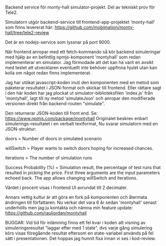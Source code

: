 Backend service för monty-hall simulator-projekt.
Del av tekniskt prov för Tele2.

Simulatorn utgör backend-service till frontend-app-projektet 'monty-hall'
som finns levererat här: https://github.com/mobimation/monty-hall/tree/tele2-review

Det är en nodejs-service som lyssnar på port 9000.

När frontend anropar med ett fetch-kommando
så kör backend simuleringar med hjälp av en befintlig npmjs-komponent
'montyhall' som redan implementerar en simulator.
Jag förmodade att det kan ha varit en avsikt med testet att
utvecklaren eventuellt inte behöver uppfinna hjulet utan kan
kolla om något redan finns implementerat.

Jag har utökat javascript-koden inuti den komponenten
med en metod som paketerar resultatet i JSON-format
och skickar till frontend. Eller rättare sagt i den här koden 
har jag plockat ut simulator-biblioteksfilen 'index.js' från 'montyhall',
lagt till ny metod 'simulateJson' och anropar den modifierade versionen
direkt från backend-routen "simulate".

Den returnerar JSON-koden till front end.
Se: https://www.npmjs.com/package/montyhall
Originalet beskrev enbart simulerings-resultatet i en verbalt textformat,
Nu svarar simulatorn med en JSON-struktur:

doors = Number of doors in simulated scenario

willSwitch = Player wants to switch doors hoping for increased chances.

iterations = The number of simulation runs

Success Probability (%) = Simulation result, the percentage of test runs that resulted in
picking the price.  First three arguments are the input parameters echoed back.
The app allows changing willSwitch and iterations.

Värdet i procent visas i frontend UI avrundat till 2 decimaler.

Annars vettig kultur är att göra en fork på komponenten och återmata
ändringen till författaren. Nu verkar det vara 6 år sedan 'montyhall' senast
underhölls men jag ju kontakta och nämna min feature update:
https://github.com/rauljordan/montyhall

BUGGAR:
Vid tid för inlämning finns ett fel kvar i koden att visning av 
simuleringsresultat "laggar efter med 1 state", dvs varje gång
simulering körs visas föregående resultat eftersom en state-variabel
används på fel sätt i presentationen. Det hoppas jag hunnit fixa innan
vi ses i kod-review.


